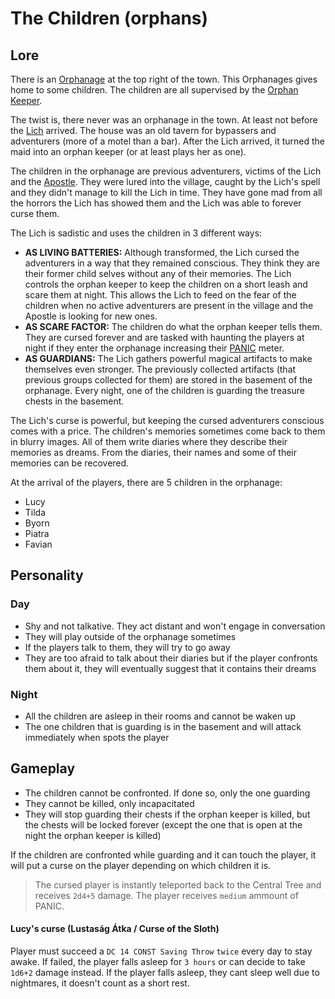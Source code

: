 # The Children (orphans)

## Lore

There is an [Orphanage](../places/orphanage.md) at the top right of the town. This Orphanages gives home to some children. The children are all supervised by the [Orphan Keeper](orphan-keeper.md).

The twist is, there never was an orphanage in the town. At least not before the [Lich](lich.md) arrived. The house was an old tavern for bypassers and adventurers (more of a motel than a bar). After the Lich arrived, it turned the maid into an orphan keeper (or at least plays her as one).

The children in the orphanage are previous adventurers, victims of the Lich and the [Apostle](apostle.md). They were lured into the village, caught by the Lich's spell and they didn't manage to kill the Lich in time. They have gone mad from all the horrors the Lich has showed them and the Lich was able to forever curse them.

The Lich is sadistic and uses the children in 3 different ways:

- **AS LIVING BATTERIES:** Although transformed, the Lich cursed the adventurers in a way that they remained conscious. They think they are their former child selves without any of their memories. The Lich controls the orphan keeper to keep the children on a short leash and scare them at night. This allows the Lich to feed on the fear of the children when no active adventurers are present in the village and the Apostle is looking for new ones.
- **AS SCARE FACTOR:** The children do what the orphan keeper tells them. They are cursed forever and are tasked with haunting the players at night if they enter the orphanage increasing their [PANIC](../../gameplay/panic.md) meter.
- **AS GUARDIANS:** The Lich gathers powerful magical artifacts to make themselves even stronger. The previously collected artifacts (that previous groups collected for them) are stored in the basement of the orphanage. Every night, one of the children is guarding the treasure chests in the basement.

The Lich's curse is powerful, but keeping the cursed adventurers conscious comes with a price. The children's memories sometimes come back to them in blurry images. All of them write diaries where they describe their memories as dreams. From the diaries, their names and some of their memories can be recovered.

At the arrival of the players, there are 5 children in the orphanage:

- Lucy
- Tilda
- Byorn
- Piatra
- Favian

## Personality

### Day

- Shy and not talkative. They act distant and won't engage in conversation
- They will play outside of the orphanage sometimes
- If the players talk to them, they will try to go away
- They are too afraid to talk about their diaries but if the player confronts them about it, they will eventually suggest that it contains their dreams

### Night

- All the children are asleep in their rooms and cannot be waken up
- The one children that is guarding is in the basement and will attack immediately when spots the player

## Gameplay

- The children cannot be confronted. If done so, only the one guarding
- They cannot be killed, only incapacitated
- They will stop guarding their chests if the orphan keeper is killed, but the chests will be locked forever (except the one that is open at the night the orphan keeper is killed)

If the children are confronted while guarding and it can touch the player, it will put a curse on the player depending on which children it is.

> The cursed player is instantly teleported back to the Central Tree and receives `2d4+5` damage. The player receives `medium` ammount of PANIC.

#### Lucy's curse (Lustaság Átka / Curse of the Sloth)

Player must succeed a `DC 14 CONST Saving Throw` `twice` every day to stay awake. If failed, the player falls asleep for `3 hours` or can decide to take `1d6+2` damage instead. If the player falls asleep, they cant sleep well due to nightmares, it doesn't count as a short rest.
